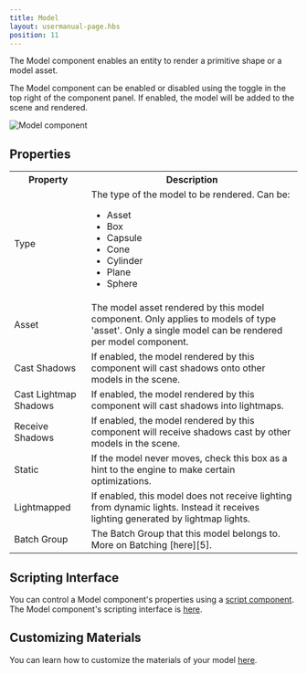 ```yaml
---
title: Model
layout: usermanual-page.hbs
position: 11
---
```


The Model component enables an entity to render a primitive shape or a model asset.

The Model component can be enabled or disabled using the toggle in the top right of the component panel. If enabled, the model will be added to the scene and rendered.

![Model component][1]

## Properties

<table class="table table-striped">
    <col class="property-name"></col>
    <col class="property-description"></col>
    <tr><th>Property</th><th>Description</th></tr>
    <tr>
        <td>Type</td>
        <td>The type of the model to be rendered. Can be:
            <ul>
                <li>Asset</li>
                <li>Box</li>
                <li>Capsule</li>
                <li>Cone</li>
                <li>Cylinder</li>
                <li>Plane</li>
                <li>Sphere</li>
            </ul>
        </td>
    </tr>
    <tr><td>Asset</td><td>The model asset rendered by this model component. Only applies to models of type 'asset'. Only a single model can be rendered per model component.</td></tr>
    <tr><td>Cast Shadows</td><td>If enabled, the model rendered by this component will cast shadows onto other models in the scene.</td></tr>
    <tr><td>Cast Lightmap Shadows</td><td>If enabled, the model rendered by this component will cast shadows into lightmaps.</td></tr>
    <tr><td>Receive Shadows</td><td>If enabled, the model rendered by this component will receive shadows cast by other models in the scene.</td></tr>
    <tr><td>Static</td><td>If the model never moves, check this box as a hint to the engine to make certain optimizations.</td></tr>
    <tr><td>Lightmapped</td><td>If enabled, this model does not receive lighting from dynamic lights. Instead it receives lighting generated by lightmap lights.</td></tr>
    <tr><td>Batch Group</td><td>The Batch Group that this model belongs to. More on Batching [here][5].</td></tr>
</table>

## Scripting Interface

You can control a Model component's properties using a [script component][2]. The Model component's scripting interface is [here][3].

## Customizing Materials

You can learn how to customize the materials of your model [here][4].

[1]: /images/user-manual/scenes/components/component-model.png
[2]: /user-manual/packs/components/script
[3]: /api/pc.ModelComponent.html
[4]: /user-manual/assets/materials/#assigning-materials
[5]: /user-manual/optimization/batching
